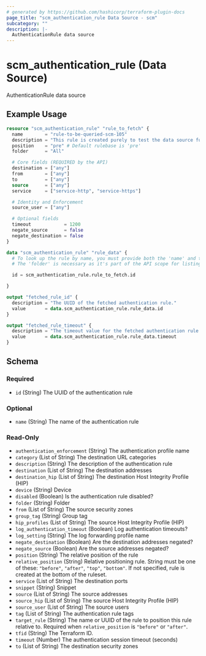 ```yaml
---
# generated by https://github.com/hashicorp/terraform-plugin-docs
page_title: "scm_authentication_rule Data Source - scm"
subcategory: ""
description: |-
  AuthenticationRule data source
---
```


# scm_authentication_rule (Data Source)

AuthenticationRule data source

## Example Usage

```terraform
resource "scm_authentication_rule" "rule_to_fetch" {
  name        = "rule-to-be-queried-scm-105"
  description = "This rule is created purely to test the data source functionality."
  position    = "pre" # Default rulebase is 'pre'
  folder      = "All"

  # Core fields (REQUIRED by the API)
  destination = ["any"]
  from        = ["any"]
  to          = ["any"]
  source      = ["any"]
  service     = ["service-http", "service-https"]

  # Identity and Enforcement
  source_user = ["any"]

  # Optional fields
  timeout            = 1200
  negate_source      = false
  negate_destination = false
}

data "scm_authentication_rule" "rule_data" {
  # To look up the rule by name, you must provide both the 'name' and the 'folder'.
  # The 'folder' is necessary as it's part of the API scope for listing/fetching rules.

  id = scm_authentication_rule.rule_to_fetch.id

}

output "fetched_rule_id" {
  description = "The UUID of the fetched authentication rule."
  value       = data.scm_authentication_rule.rule_data.id
}

output "fetched_rule_timeout" {
  description = "The timeout value for the fetched authentication rule."
  value       = data.scm_authentication_rule.rule_data.timeout
}
```

<!-- schema generated by tfplugindocs -->
## Schema

### Required

- `id` (String) The UUID of the authentication rule

### Optional

- `name` (String) The name of the authentication rule

### Read-Only

- `authentication_enforcement` (String) The authentication profile name
- `category` (List of String) The destination URL categories
- `description` (String) The description of the authentication rule
- `destination` (List of String) The destination addresses
- `destination_hip` (List of String) The destination Host Integrity Profile (HIP)
- `device` (String) Device
- `disabled` (Boolean) Is the authentication rule disabled?
- `folder` (String) Folder
- `from` (List of String) The source security zones
- `group_tag` (String) Group tag
- `hip_profiles` (List of String) The source Host Integrity Profile (HIP)
- `log_authentication_timeout` (Boolean) Log authentication timeouts?
- `log_setting` (String) The log forwarding profile name
- `negate_destination` (Boolean) Are the destination addresses negated?
- `negate_source` (Boolean) Are the source addresses negated?
- `position` (String) The relative position of the rule
- `relative_position` (String) Relative positioning rule. String must be one of these: `"before"`, `"after"`, `"top"`, `"bottom"`. If not specified, rule is created at the bottom of the ruleset.
- `service` (List of String) The destination ports
- `snippet` (String) Snippet
- `source` (List of String) The source addresses
- `source_hip` (List of String) The source Host Integrity Profile (HIP)
- `source_user` (List of String) The source users
- `tag` (List of String) The authentication rule tags
- `target_rule` (String) The name or UUID of the rule to position this rule relative to. Required when `relative_position` is `"before"` or `"after"`.
- `tfid` (String) The Terraform ID.
- `timeout` (Number) The authentication session timeout (seconds)
- `to` (List of String) The destination security zones

